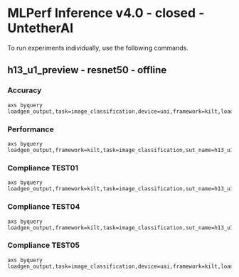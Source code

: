 
# MLPerf Inference v4.0 - closed - UntetherAI

To run experiments individually, use the following commands.

## h13_u1_preview - resnet50 - offline

### Accuracy  

```
axs byquery loadgen_output,task=image_classification,device=uai,framework=kilt,loadgen_scenario=Offline,sut_name=h13_u1_preview,loadgen_mode=AccuracyOnly,collection_name=experiments,loadgen_min_duration_s=10
```

### Performance 

```
axs byquery loadgen_output,framework=kilt,task=image_classification,sut_name=h13_u1_preview,device=uai,loadgen_mode=PerformanceOnly,loadgen_compliance_test-,loadgen_scenario=Offline,loadgen_target_qps=70000
```

### Compliance TEST01

```
axs byquery loadgen_output,framework=kilt,task=image_classification,sut_name=h13_u1_preview,device=uai,loadgen_mode=PerformanceOnly,loadgen_compliance_test=TEST01,loadgen_scenario=Offline,loadgen_target_qps=70000
```

### Compliance TEST04

```
axs byquery loadgen_output,framework=kilt,task=image_classification,sut_name=h13_u1_preview,device=uai,loadgen_mode=PerformanceOnly,loadgen_compliance_test=TEST04,loadgen_scenario=Offline,loadgen_target_qps=70000
```

### Compliance TEST05

```
axs byquery loadgen_output,task=image_classification,device=uai,framework=kilt,loadgen_scenario=Offline,sut_name=h13_u1_preview,loadgen_mode=PerformanceOnly,collection_name=experiments,loadgen_min_duration_s=600,loadgen_compliance_test=TEST05,loadgen_target_qps=70000
```

